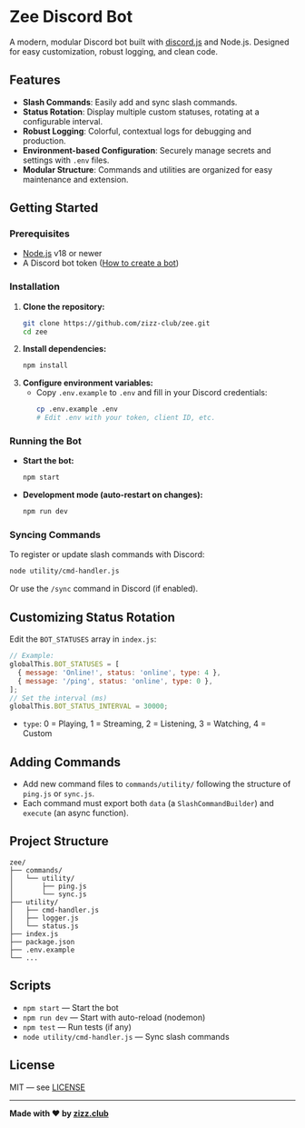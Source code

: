 # Zee Discord Bot

A modern, modular Discord bot built with [discord.js](https://discord.js.org/) and Node.js. Designed for easy customization, robust logging, and clean code.

## Features

- **Slash Commands**: Easily add and sync slash commands.
- **Status Rotation**: Display multiple custom statuses, rotating at a configurable interval.
- **Robust Logging**: Colorful, contextual logs for debugging and production.
- **Environment-based Configuration**: Securely manage secrets and settings with `.env` files.
- **Modular Structure**: Commands and utilities are organized for easy maintenance and extension.

## Getting Started

### Prerequisites
- [Node.js](https://nodejs.org/) v18 or newer
- A Discord bot token ([How to create a bot](https://discordjs.guide/preparations/setting-up-a-bot-application.html#creating-your-bot))

### Installation
1. **Clone the repository:**
   ```sh
   git clone https://github.com/zizz-club/zee.git
   cd zee
   ```
2. **Install dependencies:**
   ```sh
   npm install
   ```
3. **Configure environment variables:**
   - Copy `.env.example` to `.env` and fill in your Discord credentials:
     ```sh
     cp .env.example .env
     # Edit .env with your token, client ID, etc.
     ```

### Running the Bot
- **Start the bot:**
  ```sh
  npm start
  ```
- **Development mode (auto-restart on changes):**
  ```sh
  npm run dev
  ```

### Syncing Commands
To register or update slash commands with Discord:
```sh
node utility/cmd-handler.js
```
Or use the `/sync` command in Discord (if enabled).

## Customizing Status Rotation
Edit the `BOT_STATUSES` array in `index.js`:
```js
// Example:
globalThis.BOT_STATUSES = [
  { message: 'Online!', status: 'online', type: 4 },
  { message: '/ping', status: 'online', type: 0 },
];
// Set the interval (ms)
globalThis.BOT_STATUS_INTERVAL = 30000;
```
- `type`: 0 = Playing, 1 = Streaming, 2 = Listening, 3 = Watching, 4 = Custom

## Adding Commands
- Add new command files to `commands/utility/` following the structure of `ping.js` or `sync.js`.
- Each command must export both `data` (a `SlashCommandBuilder`) and `execute` (an async function).

## Project Structure
```
zee/
├── commands/
│   └── utility/
│       ├── ping.js
│       └── sync.js
├── utility/
│   ├── cmd-handler.js
│   ├── logger.js
│   └── status.js
├── index.js
├── package.json
├── .env.example
└── ...
```

## Scripts
- `npm start` — Start the bot
- `npm run dev` — Start with auto-reload (nodemon)
- `npm test` — Run tests (if any)
- `node utility/cmd-handler.js` — Sync slash commands

## License
MIT — see [LICENSE](LICENSE)

---

**Made with ❤️ by [zizz.club](https://github.com/zizz-club)**
